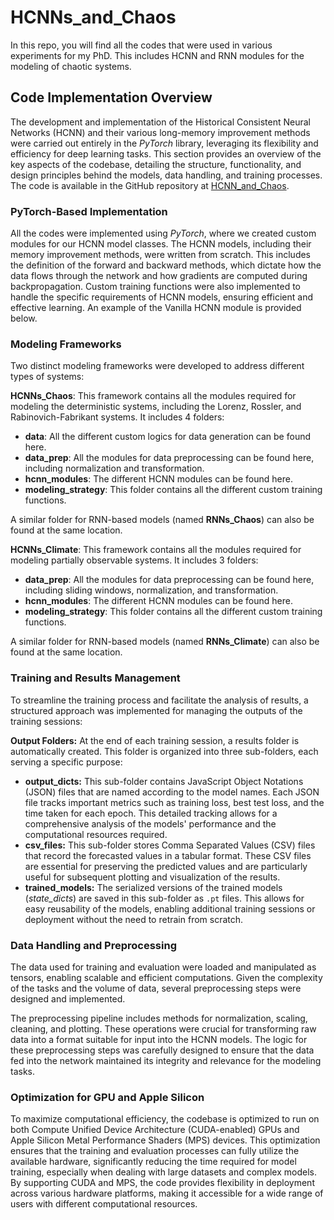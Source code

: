 # HCNNs_and_Chaos
In this repo, you will find  all the codes that were used in various experiments for my PhD. This includes HCNN and RNN modules for the modeling of chaotic systems. 
## Code Implementation Overview

The development and implementation of the Historical Consistent Neural Networks (HCNN) and their various long-memory improvement methods were carried out entirely in the *PyTorch* library, leveraging its flexibility and efficiency for deep learning tasks. This section provides an overview of the key aspects of the codebase, detailing the structure, functionality, and design principles behind the models, data handling, and training processes. The code is available in the GitHub repository at [HCNN_and_Chaos](https://github.com/rock-feller/HCNNs_and_Chaos).

### PyTorch-Based Implementation

All the codes were implemented using *PyTorch*, where we created custom modules for our HCNN model classes. The HCNN models, including their memory improvement methods, were written from scratch. This includes the definition of the forward and backward methods, which dictate how the data flows through the network and how gradients are computed during backpropagation. Custom training functions were also implemented to handle the specific requirements of HCNN models, ensuring efficient and effective learning. An example of the Vanilla HCNN module is provided below.

### Modeling Frameworks

Two distinct modeling frameworks were developed to address different types of systems:

**HCNNs_Chaos**: This framework contains all the modules required for modeling the deterministic systems, including the Lorenz, Rossler, and Rabinovich-Fabrikant systems. It includes 4 folders:

- **data**: All the different custom logics for data generation can be found here.
- **data_prep**: All the modules for data preprocessing can be found here, including normalization and transformation.
- **hcnn_modules**: The different HCNN modules can be found here.
- **modeling_strategy**: This folder contains all the different custom training functions.

A similar folder for RNN-based models (named **RNNs_Chaos**) can also be found at the same location.

**HCNNs_Climate**: This framework contains all the modules required for modeling partially observable systems. It includes 3 folders:

- **data_prep**: All the modules for data preprocessing can be found here, including sliding windows, normalization, and transformation.
- **hcnn_modules**: The different HCNN modules can be found here.
- **modeling_strategy**: This folder contains all the different custom training functions.

A similar folder for RNN-based models (named **RNNs_Climate**) can also be found at the same location.

### Training and Results Management

To streamline the training process and facilitate the analysis of results, a structured approach was implemented for managing the outputs of the training sessions:

**Output Folders:** At the end of each training session, a results folder is automatically created. This folder is organized into three sub-folders, each serving a specific purpose:

- **output_dicts:** This sub-folder contains JavaScript Object Notations (JSON) files that are named according to the model names. Each JSON file tracks important metrics such as training loss, best test loss, and the time taken for each epoch. This detailed tracking allows for a comprehensive analysis of the models' performance and the computational resources required.
- **csv_files:** This sub-folder stores Comma Separated Values (CSV) files that record the forecasted values in a tabular format. These CSV files are essential for preserving the predicted values and are particularly useful for subsequent plotting and visualization of the results.
- **trained_models:** The serialized versions of the trained models (*state_dicts*) are saved in this sub-folder as `.pt` files. This allows for easy reusability of the models, enabling additional training sessions or deployment without the need to retrain from scratch.

### Data Handling and Preprocessing

The data used for training and evaluation were loaded and manipulated as tensors, enabling scalable and efficient computations. Given the complexity of the tasks and the volume of data, several preprocessing steps were designed and implemented.

The preprocessing pipeline includes methods for normalization, scaling, cleaning, and plotting. These operations were crucial for transforming raw data into a format suitable for input into the HCNN models. The logic for these preprocessing steps was carefully designed to ensure that the data fed into the network maintained its integrity and relevance for the modeling tasks.

### Optimization for GPU and Apple Silicon

To maximize computational efficiency, the codebase is optimized to run on both Compute Unified Device Architecture (CUDA-enabled) GPUs and Apple Silicon Metal Performance Shaders (MPS) devices. This optimization ensures that the training and evaluation processes can fully utilize the available hardware, significantly reducing the time required for model training, especially when dealing with large datasets and complex models. By supporting CUDA and MPS, the code provides flexibility in deployment across various hardware platforms, making it accessible for a wide range of users with different computational resources.

